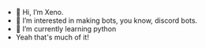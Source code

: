 - 👋 Hi, I’m Xeno.
- 👀 I’m interested in making bots, you know, discord bots.
- 🌱 I’m currently learning python
- Yeah that's much of it!
